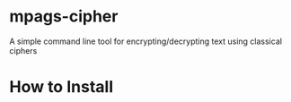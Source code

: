 # mpags-cipher
A simple command line tool for encrypting/decrypting text using classical ciphers

# How to Install

